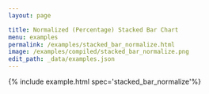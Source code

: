 ```yaml
---
layout: page

title: Normalized (Percentage) Stacked Bar Chart
menu: examples
permalink: /examples/stacked_bar_normalize.html
image: /examples/compiled/stacked_bar_normalize.png
edit_path: _data/examples.json
---
```




{% include example.html spec='stacked_bar_normalize'%}
